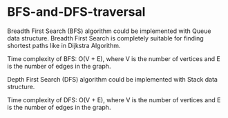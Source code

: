 # BFS-and-DFS-traversal


Breadth First Search (BFS) algorithm could be implemented with Queue data structure. Breadth First Search is completely suitable for finding shortest paths like in Dijkstra Algorithm.

  Time complexity of BFS: O(V + E), where V is the number of vertices and E is the number of edges in the graph.

Depth First Search  (DFS)  algorithm could be implemented with Stack data structure.

  Time complexity of DFS: O(V + E), where V is the number of vertices and E is the number of edges in the graph.
